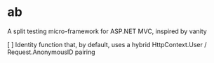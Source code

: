 ab
==
A split testing micro-framework for ASP.NET MVC, inspired by vanity 




 
[ ] Identity function that, by default, uses a hybrid HttpContext.User / Request.AnonymousID pairing